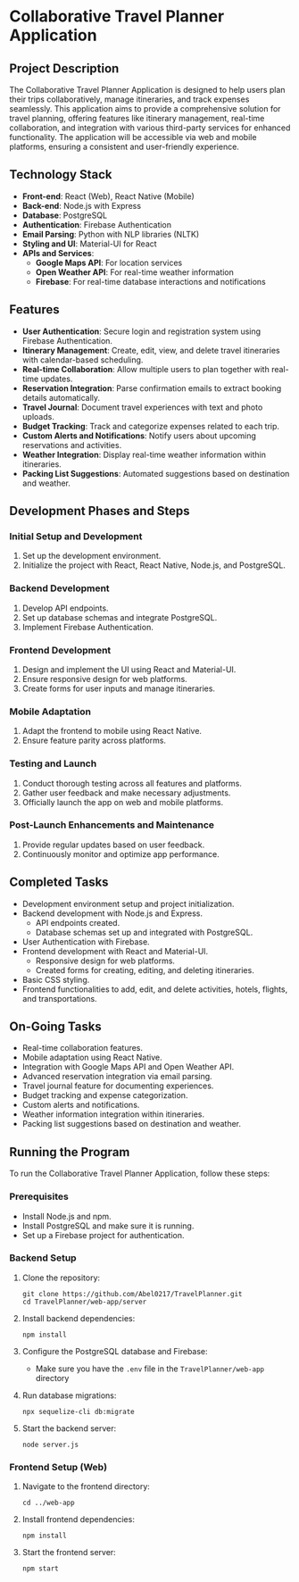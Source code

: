
# Collaborative Travel Planner Application

## Project Description

The Collaborative Travel Planner Application is designed to help users plan their trips collaboratively, manage itineraries, and track expenses seamlessly. This application aims to provide a comprehensive solution for travel planning, offering features like itinerary management, real-time collaboration, and integration with various third-party services for enhanced functionality. The application will be accessible via web and mobile platforms, ensuring a consistent and user-friendly experience.

## Technology Stack

- **Front-end**: React (Web), React Native (Mobile)
- **Back-end**: Node.js with Express
- **Database**: PostgreSQL
- **Authentication**: Firebase Authentication
- **Email Parsing**: Python with NLP libraries (NLTK)
- **Styling and UI**: Material-UI for React
- **APIs and Services**:
  - **Google Maps API**: For location services
  - **Open Weather API**: For real-time weather information
  - **Firebase**: For real-time database interactions and notifications

## Features

- **User Authentication**: 
   Secure login and registration system using Firebase Authentication.
- **Itinerary Management**: 
   Create, edit, view, and delete travel itineraries with calendar-based scheduling.
- **Real-time Collaboration**: 
   Allow multiple users to plan together with real-time updates.
- **Reservation Integration**: 
   Parse confirmation emails to extract booking details automatically.
- **Travel Journal**: 
   Document travel experiences with text and photo uploads.
- **Budget Tracking**: 
   Track and categorize expenses related to each trip.
- **Custom Alerts and Notifications**: 
   Notify users about upcoming reservations and activities.
- **Weather Integration**: 
   Display real-time weather information within itineraries.
- **Packing List Suggestions**: 
   Automated suggestions based on destination and weather.

## Development Phases and Steps

### Initial Setup and Development
1. Set up the development environment.
2. Initialize the project with React, React Native, Node.js, and PostgreSQL.

### Backend Development
1. Develop API endpoints.
2. Set up database schemas and integrate PostgreSQL.
3. Implement Firebase Authentication.

### Frontend Development
1. Design and implement the UI using React and Material-UI.
2. Ensure responsive design for web platforms.
3. Create forms for user inputs and manage itineraries.

### Mobile Adaptation
1. Adapt the frontend to mobile using React Native.
2. Ensure feature parity across platforms.

### Testing and Launch
1. Conduct thorough testing across all features and platforms.
2. Gather user feedback and make necessary adjustments.
3. Officially launch the app on web and mobile platforms.

### Post-Launch Enhancements and Maintenance
1. Provide regular updates based on user feedback.
2. Continuously monitor and optimize app performance.

## Completed Tasks

- Development environment setup and project initialization.
- Backend development with Node.js and Express.
  - API endpoints created.
  - Database schemas set up and integrated with PostgreSQL.
- User Authentication with Firebase.
- Frontend development with React and Material-UI.
  - Responsive design for web platforms.
  - Created forms for creating, editing, and deleting itineraries.
- Basic CSS styling.
- Frontend functionalities to add, edit, and delete activities, hotels, flights, and transportations.

## On-Going Tasks

- Real-time collaboration features.
- Mobile adaptation using React Native.
- Integration with Google Maps API and Open Weather API.
- Advanced reservation integration via email parsing.
- Travel journal feature for documenting experiences.
- Budget tracking and expense categorization.
- Custom alerts and notifications.
- Weather information integration within itineraries.
- Packing list suggestions based on destination and weather.

## Running the Program

To run the Collaborative Travel Planner Application, follow these steps:

### Prerequisites
- Install Node.js and npm.
- Install PostgreSQL and make sure it is running.
- Set up a Firebase project for authentication.

### Backend Setup
1. Clone the repository:
   ```
   git clone https://github.com/Abel0217/TravelPlanner.git
   cd TravelPlanner/web-app/server
   ```

2. Install backend dependencies:
   ```
   npm install
   ```

3. Configure the PostgreSQL database and Firebase:
   - Make sure you have the `.env` file in the `TravelPlanner/web-app` directory 

4. Run database migrations:
   ```
   npx sequelize-cli db:migrate
   ```

5. Start the backend server:
   ```
   node server.js
   ```

### Frontend Setup (Web)
1. Navigate to the frontend directory:
   ```
   cd ../web-app
   ```

2. Install frontend dependencies:
   ```
   npm install
   ```

3. Start the frontend server:
   ```
   npm start
   ```

